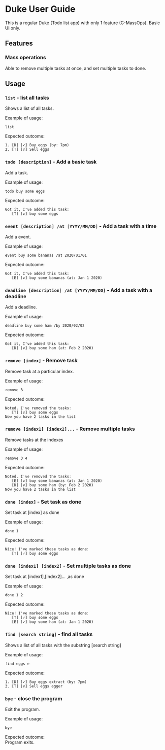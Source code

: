 # Duke User Guide
This is a regular Duke (Todo list app) with only 1 feature (C-MassOps).
Basic Ui only.
## Features 

### Mass operations
Able to remove multiple tasks at once, and set multiple tasks to done.

## Usage

### `list` - list all tasks

Shows a list of all tasks.

Example of usage: 

`list`

Expected outcome:<br />
```
1. [D] [✓] Buy eggs (by: 7pm)
2. [T] [✗] Sell eggs
```

### `todo [description]` - Add a basic task
Add a task.

Example of usage: 

`todo buy some eggs`

Expected outcome:<br />
```
Got it, I've added this task:
   [T] [✗] buy some eggs
```

### `event [description] /at [YYYY/MM/DD]` - Add a task with a time
Add a event.

Example of usage: 

`event buy some bananas /at 2020/01/01`

Expected outcome:<br />
```
Got it, I've added this task:
   [E] [✗] buy some bananas (at: Jan 1 2020)
```


### `deadline [description] /at [YYYY/MM/DD]` - Add a task with a deadline
Add a deadline.

Example of usage: 

`deadline buy some ham /by 2020/02/02`

Expected outcome:<br />
```
Got it, I've added this task:
   [D] [✗] buy some ham (at: Feb 2 2020)
```



### `remove [index]` - Remove task
Remove task at a particular index.

Example of usage: 

`remove 3`

Expected outcome:<br />
```
Noted. I've removed the tasks:
   [T] [✗] buy some eggs
Now you have 2 tasks in the list
```


### `remove [index1] [index2]...` - Remove multiple tasks
Remove tasks at the indexes

Example of usage: 

`remove 3 4`

Expected outcome:<br />
```
Noted. I've removed the tasks:
   [E] [✗] buy some bananas (at: Jan 1 2020)
   [D] [✗] buy some ham (by: Feb 2 2020)
Now you have 2 tasks in the list
```


### `done [index]` - Set task as done
Set task at [index] as done

Example of usage: 

`done 1`

Expected outcome:<br />
```
Nice! I've marked these tasks as done:
   [T] [✓] buy some eggs
```


### `done [index1] [index2]` - Set multiple tasks as done
Set task at [index1],[index2]... ,as done

Example of usage: 

`done 1 2`

Expected outcome:<br />
```
Nice! I've marked these tasks as done:
   [T] [✓] buy some eggs
   [E] [✓] buy some ham (at: Jan 1 2020)
```

### `find [search string]` - find all tasks 

Shows a list of all tasks with the substring [search string]

Example of usage: 

`find eggs e`

Expected outcome:<br />
```
1. [D] [✓] Buy eggs extract (by: 7pm)
2. [T] [✗] Sell eggs egger
```

### `bye` - close the program
Exit the program.

Example of usage: 

`bye`

Expected outcome:<br />
Program exits.




